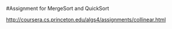 #Assignment for MergeSort and QuickSort

http://coursera.cs.princeton.edu/algs4/assignments/collinear.html
